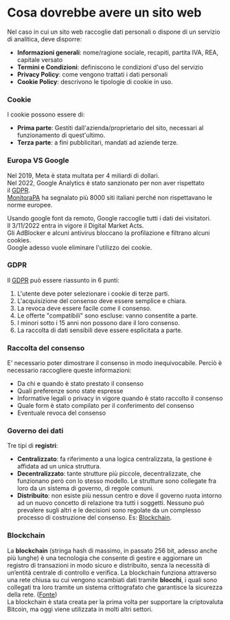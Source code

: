 # Cosa dovrebbe avere un sito web

Nel caso in cui un sito web raccoglie dati personali o dispone di un servizio di analitica, deve disporre:

- **Informazioni generali**: nome/ragione sociale, recapiti, partita IVA, REA, capitale versato
- **Termini e Condizioni**: definiscono le condizioni d'uso del servizio
- **Privacy Policy**: come vengono trattati i dati personali
- **Cookie Policy**: descrivono le tipologie di cookie in uso.

### Cookie

I cookie possono essere di:

- **Prima parte**: Gestiti dall'azienda/proprietario del sito, necessari al funzionamento di quest'ultimo.
- **Terza parte**: a fini pubblicitari, mandati ad aziende terze.

### Europa VS Google

Nel 2019, Meta è stata multata per 4 miliardi di dollari.  
Nel 2022, Google Analytics è stato sanzionato per non aver rispettato il [GDPR](https://fralnz.github.io/appunti/uft02-protezione-dei-dati-e-diritto-digitale/01-dati-personali-e-diritti.html#Cos'%C3%A8_un_dato).  
[MonitoraPA](https://monitora-pa.it/) ha segnalato più 8000 siti italiani perché non rispettavano le norme europee.  

Usando google font da remoto, Google raccoglie tutti i dati dei visitatori.  
Il 3/11/2022 entra in vigore il Digital Market Acts.  
Gli AdBlocker e alcuni antivirus bloccano la profilazione e filtrano alcuni cookies.  
Google adesso vuole eliminare l'utilizzo dei cookie.

### GDPR

Il [GDPR](https://fralnz.github.io/appunti/uft02-protezione-dei-dati-e-diritto-digitale/01-dati-personali-e-diritti.html#Cos'%C3%A8_un_dato) può essere riassunto in 6 punti:

1. L'utente deve poter selezionare i cookie di terze parti.
2. L'acquisizione del consenso deve essere semplice e chiara.
3. La revoca deve essere facile come il consenso.
4. Le offerte "compatibili" sono escluse: vanno consentite a parte.
5. I minori sotto i 15 anni non possono dare il loro consenso.
6. La raccolta di dati sensibili deve essere esplicitata a parte.

### Raccolta del consenso

E' necessario poter dimostrare il consenso in modo inequivocabile. Perciò è necessario raccogliere queste informazioni:

- Da chi e quando è stato prestato il consenso
- Quali preferenze sono state espresse
- Informative legali o privacy in vigore quando è stato raccolto il consenso
- Quale form è stato compilato per il conferimento del consenso
- Eventuale revoca del consenso

### Governo dei dati

Tre tipi di **registri**:

- **Centralizzato**: fa riferimento a una logica centralizzata, la gestione è affidata ad un unica struttura.
- **Decentralizzato**: tante strutture più piccole, decentralizzate, che funzionano però con lo stesso modello. Le strutture sono collegate fra loro da un sistema di governo, di regole comuni.
- **Distribuito**: non esiste più nessun centro e dove il governo ruota intorno ad un nuovo concetto di relazione tra tutti i soggetti. Nessuno può prevalere sugli altri e le decisioni sono regolate da un complesso processo di costruzione del consenso. Es: [Blockchain](https://fralnz.github.io/appunti/#Blockchain).

### Blockchain

La **blockchain** (stringa hash di massimo, in passato 256 bit, adesso anche più lunghe) è una tecnologia che consente di gestire e aggiornare un registro di transazioni in modo sicuro e distribuito, senza la necessità di un’entità centrale di controllo e verifica. La blockchain funziona attraverso una rete chiusa su cui vengono scambiati dati tramite **blocchi**, i quali sono collegati tra loro tramite un sistema crittografato che garantisce la sicurezza della rete. ([Fonte](https://andersbrownworth.com/blockchain/))  
La blockchain è stata creata per la prima volta per supportare la criptovaluta Bitcoin, ma oggi viene utilizzata in molti altri settori.